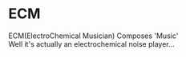 # ECM
ECM(ElectroChemical Musician) Composes 'Music'  
Well it's actually an electrochemical noise player...

